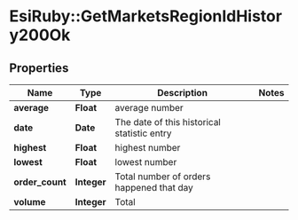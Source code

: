 # EsiRuby::GetMarketsRegionIdHistory200Ok

## Properties
Name | Type | Description | Notes
------------ | ------------- | ------------- | -------------
**average** | **Float** | average number | 
**date** | **Date** | The date of this historical statistic entry | 
**highest** | **Float** | highest number | 
**lowest** | **Float** | lowest number | 
**order_count** | **Integer** | Total number of orders happened that day | 
**volume** | **Integer** | Total | 


